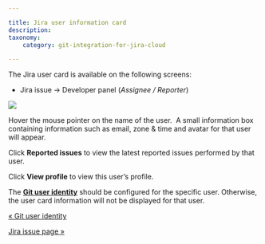 ```yaml
---

title: Jira user information card
description:
taxonomy:
    category: git-integration-for-jira-cloud

---
```

The Jira user card is available on the following screens:

*   Jira issue → Developer panel (_Assignee / Reporter_)


![](https://bigbrassband.atlassian.net/wiki/download/thumbnails/1923025668/git-user-profile.png?version=2&modificationDate=1635332991431&cacheVersion=1&api=v2&width=340&height=270)

Hover the mouse pointer on the name of the user.  A small information box containing information such as email, zone & time and avatar for that user will appear.

Click **Reported issues** to view the latest reported issues performed by that user.

Click **View profile** to view this user’s profile.

The [**Git user identity**](/wiki/spaces/GITCLOUD/pages/1923023946/Git+user+Identity) should be configured for the specific user. Otherwise, the user card information will not be displayed for that user.

[« Git user identity](/wiki/spaces/GITCLOUD/pages/1923023946/Git+user+Identity)

[Jira issue page »](/wiki/spaces/GITCLOUD/pages/1923025695/Jira+issue+page)